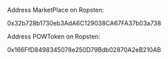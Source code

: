 Address MarketPlace on Ropsten:

0x32b728b1730eb3AdA6C129038CA67FA37b03a738


Address POWToken on Ropsten: 

0x166FfD8498345078e250D79Bdb02870A2eB210AB
